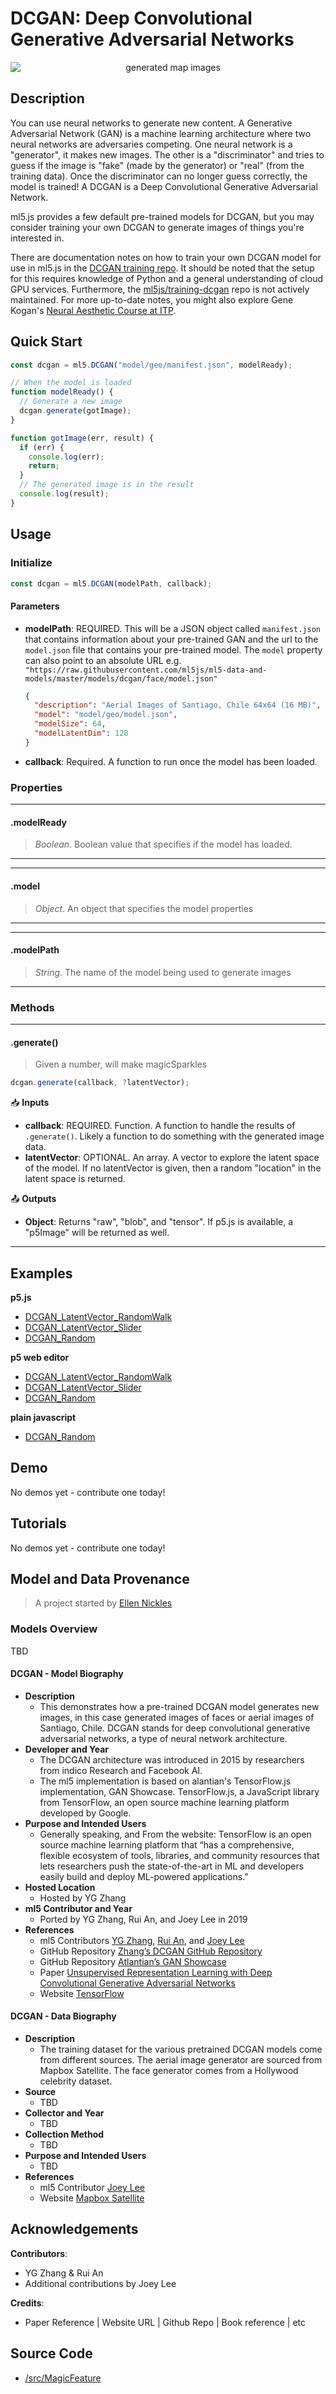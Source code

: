 # DCGAN: Deep Convolutional Generative Adversarial Networks

<center>
    <img style="display:block; max-height:20rem" alt="generated map images" src="assets/header-dcgan.png">
</center>

## Description

You can use neural networks to generate new content. A Generative Adversarial Network (GAN) is a machine learning architecture where two neural networks are adversaries competing. One neural network is a "generator", it makes new images. The other is a "discriminator" and tries to guess if the image is "fake" (made by the generator) or "real" (from the training data). Once the discriminator can no longer guess correctly, the model is trained! A DCGAN is a Deep Convolutional Generative Adversarial Network.

ml5.js provides a few default pre-trained models for DCGAN, but you may consider training your own DCGAN to generate images of things you're interested in.

There are documentation notes on how to train your own DCGAN model for use in ml5.js in the [DCGAN training repo](https://github.com/ml5js/training-dcgan). It should be noted that the setup for this requires knowledge of Python and a general understanding of cloud GPU services. Furthermore, the [ml5js/training-dcgan](https://github.com/ml5js/training-dcgan) repo is not actively maintained. For more up-to-date notes, you might also explore Gene Kogan's [Neural Aesthetic Course at ITP](https://ml4a.github.io/classes/itp-F18/06/#).

## Quick Start

```js
const dcgan = ml5.DCGAN("model/geo/manifest.json", modelReady);

// When the model is loaded
function modelReady() {
  // Generate a new image
  dcgan.generate(gotImage);
}

function gotImage(err, result) {
  if (err) {
    console.log(err);
    return;
  }
  // The generated image is in the result
  console.log(result);
}
```

## Usage

### Initialize

```js
const dcgan = ml5.DCGAN(modelPath, callback);
```

#### Parameters

- **modelPath**: REQUIRED. This will be a JSON object called `manifest.json` that contains information about your pre-trained GAN and the url to the `model.json` file that contains your pre-trained model. The `model` property can also point to an absolute URL e.g. `"https://raw.githubusercontent.com/ml5js/ml5-data-and-models/master/models/dcgan/face/model.json"`

  ```json
  {
    "description": "Aerial Images of Santiago, Chile 64x64 (16 MB)",
    "model": "model/geo/model.json",
    "modelSize": 64,
    "modelLatentDim": 128
  }
  ```

- **callback**: Required. A function to run once the model has been loaded.

### Properties

---

#### .modelReady

> _Boolean_. Boolean value that specifies if the model has loaded.

---

---

#### .model

> _Object_. An object that specifies the model properties

---

---

#### .modelPath

> _String_. The name of the model being used to generate images

---

### Methods

---

#### .generate()

> Given a number, will make magicSparkles

```js
dcgan.generate(callback, ?latentVector);
```

📥 **Inputs**

- **callback**: REQUIRED. Function. A function to handle the results of `.generate()`. Likely a function to do something with the generated image data.
- **latentVector**: OPTIONAL. An array. A vector to explore the latent space of the model. If no latentVector is given, then a random "location" in the latent space is returned.

📤 **Outputs**

- **Object**: Returns "raw", "blob", and "tensor". If p5.js is available, a "p5Image" will be returned as well.

---

## Examples

**p5.js**

- [DCGAN_LatentVector_RandomWalk](https://github.com/ml5js/ml5-library/tree/main/examples/p5js/DCGAN/DCGAN_LatentVector_RandomWalk)
- [DCGAN_LatentVector_Slider](https://github.com/ml5js/ml5-library/tree/main/examples/p5js/DCGAN/DCGAN_LatentVector_Slider)
- [DCGAN_Random](https://github.com/ml5js/ml5-library/tree/main/examples/p5js/DCGAN/DCGAN_Random)

**p5 web editor**

- [DCGAN_LatentVector_RandomWalk](https://editor.p5js.org/ml5/sketches/DCGAN_LatentVector_RandomWalk)
- [DCGAN_LatentVector_Slider](https://editor.p5js.org/ml5/sketches/DCGAN_LatentVector_Slider)
- [DCGAN_Random](https://editor.p5js.org/ml5/sketches/DCGAN_Random)

**plain javascript**

- [DCGAN_Random](https://github.com/ml5js/ml5-library/tree/main/examples/javascript/DCGAN/DCGAN_Random)

## Demo

No demos yet - contribute one today!

## Tutorials

No demos yet - contribute one today!

## Model and Data Provenance

> A project started by [Ellen Nickles](https://github.com/ellennickles/)

### Models Overview

TBD

#### DCGAN - Model Biography

- **Description**
  - This demonstrates how a pre-trained DCGAN model generates new images, in this case generated images of faces or aerial images of Santiago, Chile. DCGAN stands for deep convolutional generative adversarial networks, a type of neural network architecture.
- **Developer and Year**
  - The DCGAN architecture was introduced in 2015 by researchers from indico Research and Facebook AI.
  - The ml5 implementation is based on alantian's TensorFlow.js implementation, GAN Showcase. TensorFlow.js, a JavaScript library from TensorFlow, an open source machine learning platform developed by Google.
- **Purpose and Intended Users**
  - Generally speaking, and From the website: TensorFlow is an open source machine learning platform that “has a comprehensive, flexible ecosystem of tools, libraries, and community resources that lets researchers push the state-of-the-art in ML and developers easily build and deploy ML-powered applications.”
- **Hosted Location**
  - Hosted by YG Zhang
- **ml5 Contributor and Year**
  - Ported by YG Zhang, Rui An, and Joey Lee in 2019
- **References**
  - ml5 Contributors [YG Zhang](http://ygzhang.com/), [Rui An](https://frankshammer42.me/), and [Joey Lee](https://github.com/joeyklee)
  - GitHub Repository [Zhang’s DCGAN GitHub Repository](https://github.com/viztopia/ml5dcgan)
  - GitHub Repository [Atlantian’s GAN Showcase](https://github.com/alantian/ganshowcase)
  - Paper [Unsupervised Representation Learning with Deep Convolutional Generative Adversarial Networks](https://arxiv.org/abs/1511.06434)
  - Website [TensorFlow](https://www.tensorflow.org/)

#### DCGAN - Data Biography

- **Description**
  - The training dataset for the various pretrained DCGAN models come from different sources. The aerial image generator are sourced from Mapbox Satellite. The face generator comes from a Hollywood celebrity dataset.
- **Source**
  - TBD
- **Collector and Year**
  - TBD
- **Collection Method**
  - TBD
- **Purpose and Intended Users**
  - TBD
- **References**
  - ml5 Contributor [Joey Lee](https://github.com/joeyklee)
  - Website [Mapbox Satellite](https://www.mapbox.com/maps/satellite)

## Acknowledgements

**Contributors**:

- YG Zhang & Rui An
- Additional contributions by Joey Lee

**Credits**:

- Paper Reference | Website URL | Github Repo | Book reference | etc

## Source Code

- [/src/MagicFeature]()
